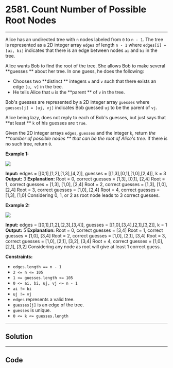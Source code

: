 # 2581. Count Number of Possible Root Nodes

---

Alice has an undirected tree with `n` nodes labeled from `0` to `n - 1`. The tree is represented as a 2D integer array `edges` of length `n - 1` where `edges[i] = [ai, bi]` indicates that there is an edge between nodes `ai` and `bi` in the tree.

Alice wants Bob to find the root of the tree. She allows Bob to make several **guesses ** about her tree. In one guess, he does the following:

  * Chooses two **distinct ** integers `u` and `v` such that there exists an edge `[u, v]` in the tree.
  * He tells Alice that `u` is the **parent ** of `v` in the tree.



Bob's guesses are represented by a 2D integer array `guesses` where `guesses[j] = [uj, vj]` indicates Bob guessed `uj` to be the parent of `vj`.

Alice being lazy, does not reply to each of Bob's guesses, but just says that **at least ** `k` of his guesses are `true`.

Given the 2D integer arrays `edges`, `guesses` and the integer `k`, return _the **number of possible nodes ** that can be the root of Alice's tree_. If there is no such tree, return `0`.

 

**Example 1:**

![](https://assets.leetcode.com/uploads/2022/12/19/ex-1.png)


**Input:** edges = [[0,1],[1,2],[1,3],[4,2]], guesses = [[1,3],[0,1],[1,0],[2,4]], k = 3
**Output:** 3
**Explanation:** 
Root = 0, correct guesses = [1,3], [0,1], [2,4]
Root = 1, correct guesses = [1,3], [1,0], [2,4]
Root = 2, correct guesses = [1,3], [1,0], [2,4]
Root = 3, correct guesses = [1,0], [2,4]
Root = 4, correct guesses = [1,3], [1,0]
Considering 0, 1, or 2 as root node leads to 3 correct guesses.



**Example 2:**

![](https://assets.leetcode.com/uploads/2022/12/19/ex-2.png)


**Input:** edges = [[0,1],[1,2],[2,3],[3,4]], guesses = [[1,0],[3,4],[2,1],[3,2]], k = 1
**Output:** 5
**Explanation:** 
Root = 0, correct guesses = [3,4]
Root = 1, correct guesses = [1,0], [3,4]
Root = 2, correct guesses = [1,0], [2,1], [3,4]
Root = 3, correct guesses = [1,0], [2,1], [3,2], [3,4]
Root = 4, correct guesses = [1,0], [2,1], [3,2]
Considering any node as root will give at least 1 correct guess. 



 

**Constraints:**

  * `edges.length == n - 1`
  * `2 <= n <= 105`
  * `1 <= guesses.length <= 105`
  * `0 <= ai, bi, uj, vj <= n - 1`
  * `ai != bi`
  * `uj != vj`
  * `edges` represents a valid tree.
  * `guesses[j]` is an edge of the tree.
  * `guesses` is unique.
  * `0 <= k <= guesses.length`

---

## Solution



---

## Code
```python


```